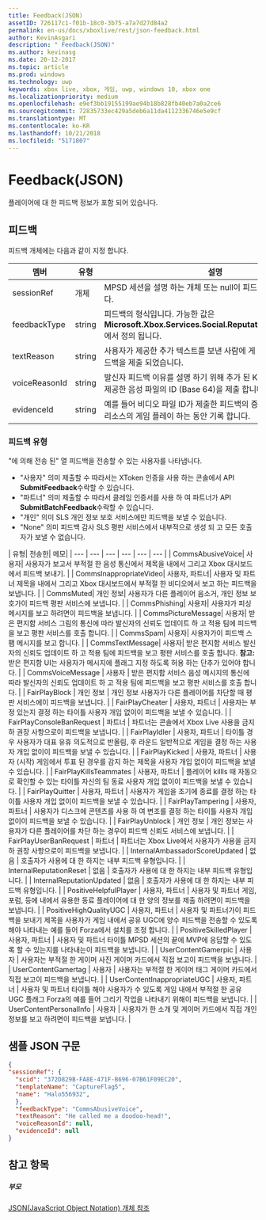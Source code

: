 ```yaml
---
title: Feedback(JSON)
assetID: 726117c1-f01b-18c0-3b75-a7a7d27d84a2
permalink: en-us/docs/xboxlive/rest/json-feedback.html
author: KevinAsgari
description: " Feedback(JSON)"
ms.author: kevinasg
ms.date: 20-12-2017
ms.topic: article
ms.prod: windows
ms.technology: uwp
keywords: xbox live, xbox, 게임, uwp, windows 10, xbox one
ms.localizationpriority: medium
ms.openlocfilehash: e9ef3bb19155199ae94b18b828fb40eb7a0a2ce6
ms.sourcegitcommit: 72835733ec429a5deb6a11da4112336746e5e9cf
ms.translationtype: MT
ms.contentlocale: ko-KR
ms.lasthandoff: 10/21/2018
ms.locfileid: "5171807"
---
```

# <a name="feedback-json"></a>Feedback(JSON)
플레이어에 대 한 피드백 정보가 포함 되어 있습니다.
<a id="ID4EN"></a>


## <a name="feedback"></a>피드백

피드백 개체에는 다음과 같이 지정 합니다.

| 멤버| 유형| 설명|
| --- | --- | --- |
| sessionRef| 개체 | MPSD 세션을 설명 하는 개체 또는 null이 피드백와 관련이 있습니다. |
| feedbackType| string | 피드백의 형식입니다. 가능한 값은 <b>Microsoft.Xbox.Services.Social.ReputationFeedbackType</b>에서 정의 됩니다. |
| textReason| string| 사용자가 제공한 추가 텍스트를 보낸 사람에 게 설명 하는 이유는 피드백을 제출 되었습니다. |
| voiceReasonId| string| 발신자 피드백 이유를 설명 하기 위해 추가 된 Kinect에서 사용자가 제공한 음성 파일의 ID (Base 64)을 제출 합니다. |
| evidenceId| string| 예를 들어 비디오 파일 ID가 제출한 피드백의 증거로 사용할 수 있는 리소스의 게임 플레이 하는 동안 기록 합니다. |

<a id="ID4EVC"></a>


### <a name="feedback-types"></a>피드백 유형

"에 의해 전송 된" 열 피드백을 전송할 수 있는 사용자를 나타냅니다.

   * "사용자" 의미 제출할 수 따라서는 XToken 인증을 사용 하는 콘솔에서 API **SubmitFeedback**수락할 수 있습니다.
   * "파트너" 의미 제출할 수 따라서 클레임 인증서를 사용 하 여 파트너가 API **SubmitBatchFeedback**수락할 수 있습니다.
   * "개인" 의미 SLS 개인 정보 보호 서비스에만 피드백을 보낼 수 있습니다.
   * "None" 의미 피드백 감사 SLS 평판 서비스에서 내부적으로 생성 되 고 모든 호출자가 보낼 수 없습니다.

| 유형| 전송한| 메모|
| --- | --- | --- | --- | --- | --- |
| CommsAbusiveVoice| 사용자| 사용자가 보고서 부적절 한 음성 통신에서 제목을 내에서 그리고 Xbox 대시보드에서 피드백 보내기. |
| CommsInappropriateVideo| 사용자, 파트너| 사용자 및 파트너 제목을 내에서 그리고 Xbox 대시보드에서 부적절 한 비디오에서 보고 하는 피드백을 보냅니다. |
| CommsMuted| 개인 정보| 사용자가 다른 플레이어 음소거, 개인 정보 보호가이 피드백 평판 서비스에 보냅니다. |
| CommsPhishing| 사용자| 사용자가 피싱 메시지를 보고 하려면이 피드백을 보냅니다. |
| CommsPictureMessage| 사용자| 받은 편지함 서비스 그림의 통신에 따라 발신자의 신뢰도 업데이트 하 고 적용 팀에 피드백을 보고 평판 서비스를 호출 합니다. |
| CommsSpam| 사용자| 사용자가이 피드백 스팸 메시지를 보고 합니다. |
| CommsTextMessage| 사용자| 받은 편지함 서비스 발신자의 신뢰도 업데이트 하 고 적용 팀에 피드백을 보고 평판 서비스를 호출 합니다. **참고:** 받은 편지함 UI는 사용자가 메시지에 플래그 지정 하도록 허용 하는 단추가 있어야 합니다. |
  | CommsVoiceMessage | 사용자 | 받은 편지함 서비스 음성 메시지의 통신에 따라 발신자의 신뢰도 업데이트 하 고 적용 팀에 피드백을 보고 평판 서비스를 호출 합니다.  |
  | FairPlayBlock | 개인 정보 | 개인 정보 사용자가 다른 플레이어를 차단할 때 평판 서비스에이 피드백을 보냅니다.  |
  | FairPlayCheater | 사용자, 파트너 | 사용자는 부정 있는지 결정 하는 타이틀 사용자 개입 없이이 피드백을 보낼 수 있습니다.  |
  | FairPlayConsoleBanRequest | 파트너 | 파트너는 콘솔에서 Xbox Live 사용을 금지 하 권장 사항으로이 피드백을 보냅니다.  |
  | FairPlayIdler | 사용자, 파트너 | 타이틀 경우 사용자가 대표 유휴 의도적으로 반올림, 후 라운드 일반적으로 게임을 결정 하는 사용자 개입 없이이 피드백을 보낼 수 있습니다.  |
  | FairPlayKicked | 사용자, 파트너 | 사용자 (시작) 게임에서 투표 된 경우를 감지 하는 제목을 사용자 개입 없이이 피드백을 보낼 수 있습니다.  |
  | FairPlayKillsTeammates | 사용자, 파트너 | 플레이어 killls 때 자동으로 확인할 수 있는 타이틀 자신의 팀 동료 사용자 개입 없이이 피드백을 보낼 수 있습니다.  |
  | FairPlayQuitter | 사용자, 파트너 | 사용자가 게임을 조기에 종료를 결정 하는 타이틀 사용자 개입 없이이 피드백을 보낼 수 있습니다.  |
  | FairPlayTampering | 사용자, 파트너 | 사용자가 디스크에 콘텐츠를 사용 하 여 변조를 결정 하는 타이틀 사용자 개입 없이이 피드백을 보낼 수 있습니다.  |
  | FairPlayUnblock | 개인 정보 | 개인 정보는 사용자가 다른 플레이어를 차단 하는 경우이 피드백 신뢰도 서비스에 보냅니다.  |
  | FairPlayUserBanRequest | 파트너 | 파트너는 Xbox Live에서 사용자가 사용을 금지 하 권장 사항으로이 피드백을 보냅니다.  |
  | InternalAmbassadorScoreUpdated | 없음 | 호출자가 사용에 대 한 하지는 내부 피드백 유형입니다.  |
  | InternalReputationReset | 없음 | 호출자가 사용에 대 한 하지는 내부 피드백 유형입니다.  |
  | InternalReputationUpdated | 없음 | 호출자가 사용에 대 한 하지는 내부 피드백 유형입니다.  |
  | PositiveHelpfulPlayer | 사용자, 파트너 | 사용자 및 파트너 게임, 포럼, 등에 내에서 유용한 동료 플레이어에 대 한 양의 정보를 제출 하려면이 피드백을 보냅니다.  |
  | PositiveHighQualityUGC | 사용자, 파트너 | 사용자 및 파트너가이 피드백을 보내기 제목을 사용자가 게임 내에서 공유 UGC에 양수 피드백을 전송할 수 있도록 해야 나타내는 예를 들어 Forza에서 설치를 조정 합니다.  |
  | PositiveSkilledPlayer | 사용자, 파트너 | 사용자 및 파트너 타이틀 MPSD 세션의 끝에 MVP에 응답할 수 있도록 할 수 있는지를 나타내는이 피드백을 보냅니다.  |
  | UserContentGamerpic | 사용자 | 사용자는 부적절 한 게이머 사진 게이머 카드에서 직접 보고이 피드백을 보냅니다.  |
  | UserContentGamertag | 사용자 | 사용자는 부적절 한 게이머 태그 게이머 카드에서 직접 보고이 피드백을 보냅니다.  |
  | UserContentInappropriateUGC | 사용자, 파트너 | 사용자 및 파트너 타이틀 해야 사용자가 수 있도록 게임 내에서 부적절 한 공유 UGC 플래그 Forza의 예를 들어 그리기 작업을 나타내기 위해이 피드백을 보냅니다.  |
  | UserContentPersonalInfo | 사용자 | 사용자가 한 소개 및 게이머 카드에서 직접 개인 정보를 보고 하려면이 피드백을 보냅니다.  |

<a id="ID4EFEAC"></a>


## <a name="sample-json-syntax"></a>샘플 JSON 구문


```json
{
"sessionRef": {
  "scid": "372D829B-FA8E-471F-B696-07B61F09EC20",
  "templateName": "CaptureFlag5",
  "name": "Halo556932",
  },
  "feedbackType": "CommsAbusiveVoice",
  "textReason": "He called me a doodoo-head!",
  "voiceReasonId": null,
  "evidenceId": null
}

```


<a id="ID4EOEAC"></a>


## <a name="see-also"></a>참고 항목

<a id="ID4EQEAC"></a>


##### <a name="parent"></a>부모

[JSON(JavaScript Object Notation) 개체 참조](atoc-xboxlivews-reference-json.md)
